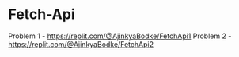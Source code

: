 # Fetch-Api

Problem 1 - https://replit.com/@AjinkyaBodke/FetchApi1
Problem 2 - https://replit.com/@AjinkyaBodke/FetchApi2
